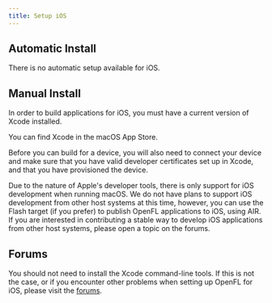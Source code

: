 ```yaml
---
title: Setup iOS
---
```


## Automatic Install

There is no automatic setup available for iOS.

## Manual Install

In order to build applications for iOS, you must have a current version of Xcode installed.

You can find Xcode in the macOS App Store.

Before you can build for a device, you will also need to connect your device and make sure that you have valid developer certificates set up in Xcode, and that you have provisioned the device.

Due to the nature of Apple's developer tools, there is only support for iOS development when running macOS. We do not have plans to support iOS development from other host systems at this time, however, you can use the Flash target (if you prefer) to publish OpenFL applications to iOS, using AIR. If you are interested in contributing a stable way to develop iOS applications from other host systems, please open a topic on the forums.

## Forums

You should not need to install the Xcode command-line tools. If this is not the case, or if you encounter other problems when setting up OpenFL for iOS, please visit the [forums](http://community.openfl.org/c/help).
